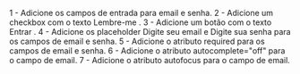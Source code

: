 1 - Adicione os campos de entrada para email e senha.
2 - Adicione um checkbox com o texto Lembre-me .
3 - Adicione um botão com o texto Entrar .
4 - Adicione os placeholder Digite seu email e Digite sua senha para os campos de email e senha.
5 - Adicione o atributo required para os campos de email e senha.
6 - Adicione o atributo autocomplete="off" para o campo de email.
7 - Adicione o atributo autofocus para o campo de email.